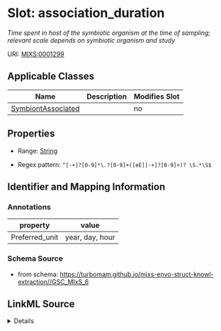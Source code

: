# Slot: association_duration


_Time spent in host of the symbiotic organism at the time of sampling; relevant scale depends on symbiotic organism and study_



URI: [MIXS:0001299](https://w3id.org/mixs/0001299)



<!-- no inheritance hierarchy -->




## Applicable Classes

| Name | Description | Modifies Slot |
| --- | --- | --- |
[SymbiontAssociated](SymbiontAssociated.md) |  |  no  |







## Properties

* Range: [String](String.md)

* Regex pattern: `^[-+]?[0-9]*\.?[0-9]+([eE][-+]?[0-9]+)? \S.*\S$`





## Identifier and Mapping Information





### Annotations

| property | value |
| --- | --- |
| Preferred_unit | year, day, hour |



### Schema Source


* from schema: https://turbomam.github.io/mixs-envo-struct-knowl-extraction//GSC_MIxS_6




## LinkML Source

<details>
```yaml
name: association_duration
annotations:
  Preferred_unit:
    tag: Preferred_unit
    value: year, day, hour
description: Time spent in host of the symbiotic organism at the time of sampling;
  relevant scale depends on symbiotic organism and study
title: duration of association with the host
notes:
- duration
- host
- host.
- period
from_schema: https://turbomam.github.io/mixs-envo-struct-knowl-extraction//GSC_MIxS_6
rank: 1000
slot_uri: MIXS:0001299
multivalued: false
alias: association_duration
domain_of:
- SymbiontAssociated
range: string
required: false
recommended: false
pattern: ^[-+]?[0-9]*\.?[0-9]+([eE][-+]?[0-9]+)? \S.*\S$

```
</details>